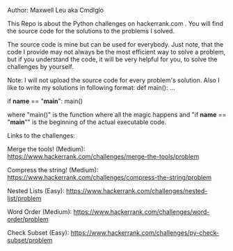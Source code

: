 Author: Maxwell Leu aka CmdIglo

This Repo is about the Python challenges on hackerrank.com . You will find the source code for the solutions to the problems I solved. 

The source code is mine but can be used for everybody. Just note, that the code I provide may not always be the most efficient way to solve a problem, but if you understand
the code, it will be very helpful for you, to solve the challenges by yourself.

Note: I will not upload the source code for every problem's solution. Also I like to write my solutions in following format: 
def main():
  ...
  
if __name__ == "__main__":
  main()
  
where "main()" is the function where all the magic happens and "if __name__ == "__main__"" is the beginning of the actual executable code. 

Links to the challenges:

Merge the tools! (Medium):
https://www.hackerrank.com/challenges/merge-the-tools/problem

Compress the string! (Medium):
https://www.hackerrank.com/challenges/compress-the-string/problem

Nested Lists (Easy):
https://www.hackerrank.com/challenges/nested-list/problem

Word Order (Medium):
https://www.hackerrank.com/challenges/word-order/problem

Check Subset (Easy):
https://www.hackerrank.com/challenges/py-check-subset/problem
